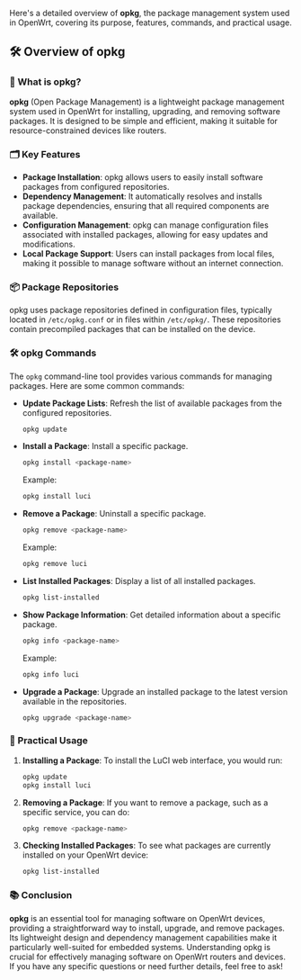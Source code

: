 Here's a detailed overview of **opkg**, the package management system used in OpenWrt, covering its purpose, features, commands, and practical usage.

## 🛠️ Overview of opkg

### 📜 What is opkg?
**opkg** (Open Package Management) is a lightweight package management system used in OpenWrt for installing, upgrading, and removing software packages. It is designed to be simple and efficient, making it suitable for resource-constrained devices like routers.

### 🗂️ Key Features
- **Package Installation**: opkg allows users to easily install software packages from configured repositories.
- **Dependency Management**: It automatically resolves and installs package dependencies, ensuring that all required components are available.
- **Configuration Management**: opkg can manage configuration files associated with installed packages, allowing for easy updates and modifications.
- **Local Package Support**: Users can install packages from local files, making it possible to manage software without an internet connection.

### 📦 Package Repositories
opkg uses package repositories defined in configuration files, typically located in `/etc/opkg.conf` or in files within `/etc/opkg/`. These repositories contain precompiled packages that can be installed on the device.

### 🛠️ opkg Commands
The `opkg` command-line tool provides various commands for managing packages. Here are some common commands:

- **Update Package Lists**: Refresh the list of available packages from the configured repositories.
  ```bash
  opkg update
  ```

- **Install a Package**: Install a specific package.
  ```bash
  opkg install <package-name>
  ```
  Example:
  ```bash
  opkg install luci
  ```

- **Remove a Package**: Uninstall a specific package.
  ```bash
  opkg remove <package-name>
  ```
  Example:
  ```bash
  opkg remove luci
  ```

- **List Installed Packages**: Display a list of all installed packages.
  ```bash
  opkg list-installed
  ```

- **Show Package Information**: Get detailed information about a specific package.
  ```bash
  opkg info <package-name>
  ```
  Example:
  ```bash
  opkg info luci
  ```

- **Upgrade a Package**: Upgrade an installed package to the latest version available in the repositories.
  ```bash
  opkg upgrade <package-name>
  ```

### 🔄 Practical Usage
1. **Installing a Package**: To install the LuCI web interface, you would run:
   ```bash
   opkg update
   opkg install luci
   ```

2. **Removing a Package**: If you want to remove a package, such as a specific service, you can do:
   ```bash
   opkg remove <package-name>
   ```

3. **Checking Installed Packages**: To see what packages are currently installed on your OpenWrt device:
   ```bash
   opkg list-installed
   ```

### 📚 Conclusion
**opkg** is an essential tool for managing software on OpenWrt devices, providing a straightforward way to install, upgrade, and remove packages. Its lightweight design and dependency management capabilities make it particularly well-suited for embedded systems. Understanding opkg is crucial for effectively managing software on OpenWrt routers and devices. If you have any specific questions or need further details, feel free to ask!
